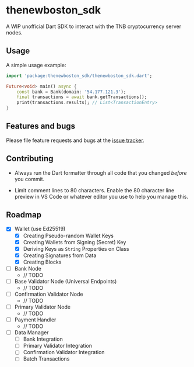 # thenewboston_sdk

A WIP unofficial Dart SDK to interact with the TNB cryptocurrency server nodes.

## Usage

A simple usage example:

```dart
import 'package:thenewboston_sdk/thenewboston_sdk.dart';

Future<void> main() async {
	const bank = Bank(domain: '54.177.121.3');
	final transactions = await bank.getTransactions();
	print(transactions.results); // List<TransactionEntry>
}
```

## Features and bugs

Please file feature requests and bugs at the [issue tracker][tracker].

[tracker]: http://example.com/issues/replaceme

## Contributing

- Always run the Dart formatter through all code that you changed _before_ you commit.

- Limit comment lines to 80 characters. Enable the 80 character line preview in VS Code or whatever editor you use to help you manage this.

## Roadmap

- [x] Wallet (use Ed25519)
  - [x] Creating Pseudo-random Wallet Keys
  - [x] Creating Wallets from Signing (Secret) Key
  - [x] Deriving Keys as `String` Properties on Class
  - [x] Creating Signatures from Data
  - [x] Creating Blocks
- [ ] Bank Node
  - // TODO
- [ ] Base Validator Node (Universal Endpoints)
  - // TODO
- [ ] Confirmation Validator Node
  - // TODO
- [ ] Primary Validator Node
  - // TODO
- [ ] Payment Handler
  - // TODO
- [ ] Data Manager
  - [ ] Bank Integration
  - [ ] Primary Validator Integration
  - [ ] Confirmation Validator Integration
  - [ ] Batch Transactions

